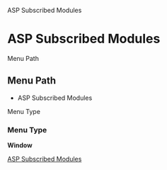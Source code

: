 
ASP Subscribed Modules
# ASP Subscribed Modules



Menu Path
## Menu Path



- ASP Subscribed Modules

Menu Type
### Menu Type

**Window**


[ASP Subscribed Modules](../../functional-guide/window/window-asp-subscribed-modules.md)